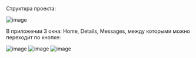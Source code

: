 Структкра проекта: 

![image](https://user-images.githubusercontent.com/68331365/159175999-b95cc2b4-c714-4bd1-9436-d8cdb341b63e.png)

В приложении 3 окна: Home, Details, Messages, между которыми можно переходит по кнопке:

![image](https://user-images.githubusercontent.com/68331365/159176084-71de0f9a-21c9-4bd9-ba96-bf2a18cd515f.png)
![image](https://user-images.githubusercontent.com/68331365/159176090-1a054174-8a6b-48cb-8b4a-6a85d6be1189.png)
![image](https://user-images.githubusercontent.com/68331365/159176100-8b1db7dd-6730-4bb7-8204-90973dec292a.png)
